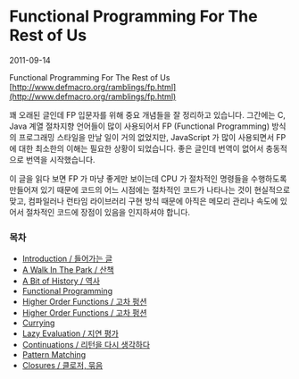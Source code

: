 # Functional Programming For The Rest of Us

2011-09-14

Functional Programming For The Rest of Us  
[http://www.defmacro.org/ramblings/fp.html](http://www.defmacro.org/ramblings/fp.html)

꽤 오래된 글인데 FP 입문자를 위해 중요 개념들을 잘 정리하고 있습니다. 그간에는 C, Java 계열 절차지향 언어들이 많이 사용되어서 FP (Functional Programming) 방식의 프로그래밍 스타일을 만날 일이 거의 없었지만, JavaScript 가 많이 사용되면서 FP 에 대한 최소한의 이해는 필요한 상황이 되었습니다. 좋은 글인데 번역이 없어서 충동적으로 번역을 시작했습니다.

이 글을 읽다 보면 FP 가 마냥 좋게만 보이는데 CPU 가 절차적인 명령들을 수행하도록 만들어져 있기 때문에 코드의 어느 시점에는 절차적인 코드가 나타나는 것이 현실적으로 맞고, 컴파일러나 런타임 라이브러리 구현 방식 때문에 아직은 메모리 관리나 속도에 있어서 절차적인 코드에 장점이 있음을 인지하셔야 합니다.


### 목차

* [Introduction / 들어가는 글](020-introduction.md)
* [A Walk In The Park / 산책](030-a-walk-in-the-park.md)
* [A Bit of History / 역사](040-a-bit-of-history.md)
* [Functional Programming](050-functional-programming.md)
* [Higher Order Functions / 고차 펑션](060-benefits-of-fp.md)
* [Higher Order Functions / 고차 펑션](070-higher-order-functions.md)
* [Currying](080-currying.md)
* [Lazy Evaluation / 지연 평가](090-lazy-evaluation.md)
* [Continuations / 리턴을 다시 생각하다](100-continuations.md)
* [Pattern Matching](110-pattern-matching.md)
* [Closures / 클로저, 묶음](120-closures.md)
